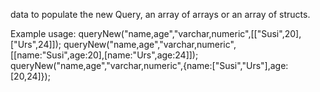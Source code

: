 data to populate the new Query, an array of arrays or an array of structs.

Example usage:
queryNew("name,age","varchar,numeric",[["Susi",20],["Urs",24]]);
queryNew("name,age","varchar,numeric",[[name:"Susi",age:20],[name:"Urs",age:24]]);
queryNew("name,age","varchar,numeric",{name:["Susi","Urs"],age:[20,24]});